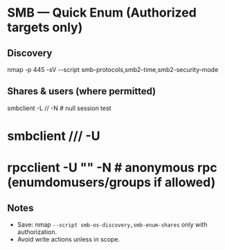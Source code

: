 # SMB — Quick Enum (Authorized targets only)

## Discovery
nmap -p 445 -sV --script smb-protocols,smb2-time,smb2-security-mode <IP>

## Shares & users (where permitted)
smbclient -L //<IP> -N                  # null session test
# smbclient //<IP>/<share> -U <user>
# rpcclient -U "" -N <IP>               # anonymous rpc (enumdomusers/groups if allowed)

## Notes
- Save: nmap `--script smb-os-discovery,smb-enum-shares` only with authorization.
- Avoid write actions unless in scope.

